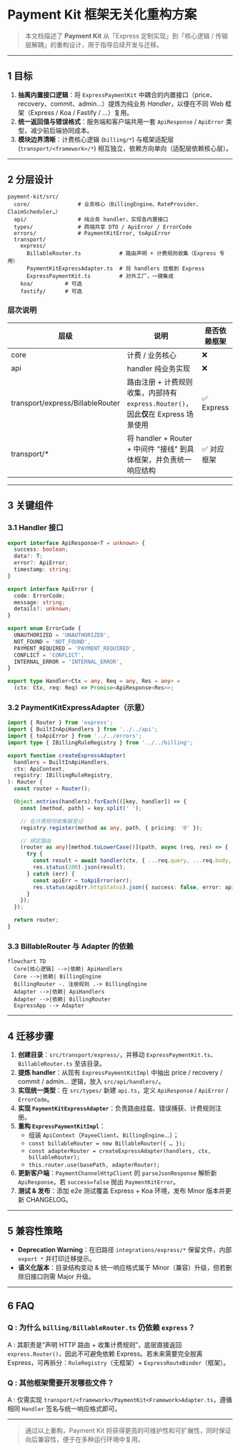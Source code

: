 # Payment Kit 框架无关化重构方案

> 本文档描述了 **Payment Kit** 从「Express 定制实现」到「核心逻辑 / 传输层解耦」的重构设计，用于指导后续开发与迁移。

---

## 1 目标

1. **抽离内置接口逻辑**：将 `ExpressPaymentKit` 中耦合的内置接口（price、recovery、commit、admin…）提炼为纯业务 _Handler_，以便在不同 Web 框架（Express / Koa / Fastify / …）复用。
2. **统一返回值与错误格式**：服务端和客户端共用一套 `ApiResponse` / `ApiError` 类型，减少前后端协同成本。
3. **模块边界清晰**：计费核心逻辑 (`billing/*`) 与框架适配层 (`transport/<framework>/*`) 相互独立，依赖方向单向（适配层依赖核心层）。

---

## 2 分层设计

```text
payment-kit/src/
  core/               # 业务核心（BillingEngine、RateProvider、ClaimScheduler…）
  api/                # 纯业务 handler，实现各内置接口
  types/              # 跨端共享 DTO / ApiError / ErrorCode
  errors/             # PaymentKitError, toApiError
  transport/
    express/
      BillableRouter.ts            # 路由声明 + 计费规则收集（Express 专用）
      PaymentKitExpressAdapter.ts  # 将 handlers 挂载到 Express
      ExpressPaymentKit.ts         # 对外工厂，一键集成
    koa/          # 可选
    fastify/      # 可选
```

### 层次说明

| 层级 | 说明 | 是否依赖框架 |
| ---- | ---- | ------------ |
| core | 计费 / 业务核心 | ❌ |
| api  | handler 纯业务实现 | ❌ |
| transport/express/BillableRouter | 路由注册 + 计费规则收集，内部持有 `express.Router()`，因此**仅**在 Express 场景使用 | ✅ Express |
| transport/* | 将 handler + Router + 中间件 "接线" 到具体框架，并负责统一响应结构 | ✅ 对应框架 |

---

## 3 关键组件

### 3.1 Handler 接口

```ts
export interface ApiResponse<T = unknown> {
  success: boolean;
  data?: T;
  error?: ApiError;
  timestamp: string;
}

export interface ApiError {
  code: ErrorCode;
  message: string;
  details?: unknown;
}

export enum ErrorCode {
  UNAUTHORIZED = 'UNAUTHORIZED',
  NOT_FOUND = 'NOT_FOUND',
  PAYMENT_REQUIRED = 'PAYMENT_REQUIRED',
  CONFLICT = 'CONFLICT',
  INTERNAL_ERROR = 'INTERNAL_ERROR',
}

export type Handler<Ctx = any, Req = any, Res = any> =
  (ctx: Ctx, req: Req) => Promise<ApiResponse<Res>>;
```

### 3.2 PaymentKitExpressAdapter（示意）

```ts
import { Router } from 'express';
import { BuiltInApiHandlers } from '../../api';
import { toApiError } from '../../errors';
import type { IBillingRuleRegistry } from '../../billing';

export function createExpressAdapter(
  handlers = BuiltInApiHandlers,
  ctx: ApiContext,
  registry: IBillingRuleRegistry,
): Router {
  const router = Router();

  Object.entries(handlers).forEach(([key, handler]) => {
    const [method, path] = key.split(' ');

    // 在计费规则收集器登记
    registry.register(method as any, path, { pricing: '0' });

    // 绑定路由
    (router as any)[method.toLowerCase()](path, async (req, res) => {
      try {
        const result = await handler(ctx, { ...req.query, ...req.body, params: req.params });
        res.status(200).json(result);
      } catch (err) {
        const apiErr = toApiError(err);
        res.status(apiErr.httpStatus).json({ success: false, error: apiErr, timestamp: new Date().toISOString() });
      }
    });
  });

  return router;
}
```

### 3.3 BillableRouter 与 Adapter 的依赖

```mermaid
flowchart TD
  Core[核心逻辑] -->|依赖| ApiHandlers
  Core -->|依赖| BillingEngine
  BillingRouter -. 注册规则 .-> BillingEngine
  Adapter -->|依赖| ApiHandlers
  Adapter -->|依赖| BillingRouter
  ExpressApp --> Adapter
```

---

## 4 迁移步骤

1. **创建目录**：`src/transport/express/`，并移动 `ExpressPaymentKit.ts`、`BillableRouter.ts` 至该目录。
2. **提炼 handler**：从现有 `ExpressPaymentKitImpl` 中抽出 price / recovery / commit / admin… 逻辑，放入 `src/api/handlers/`。
3. **实现统一类型**：在 `src/types/` 新建 `api.ts`，定义 `ApiResponse` / `ApiError` / `ErrorCode`。
4. **实现 `PaymentKitExpressAdapter`**：负责路由挂载、错误捕获、计费规则注册。
5. **重构 `ExpressPaymentKitImpl`**：
   - 组装 `ApiContext`（`PayeeClient`、`BillingEngine`…）；
   - `const billableRouter = new BillableRouter({ … });`
   - `const adapterRouter = createExpressAdapter(handlers, ctx, billableRouter);`
   - `this.router.use(basePath, adapterRouter);`
6. **更新客户端**：`PaymentChannelHttpClient` 的 `parseJsonResponse` 解析新 `ApiResponse`，若 `success=false` 抛出 `PaymentKitError`。
7. **测试 & 发布**：添加 e2e 测试覆盖 Express + Koa 环境，发布 Minor 版本并更新 CHANGELOG。

---

## 5 兼容性策略

- **Deprecation Warning**：在旧路径 `integrations/express/*` 保留文件，内部 `export *` 并打印迁移提示。
- **语义化版本**：目录结构变动 & 统一响应格式属于 Minor（兼容）升级，但若删除旧接口则需 Major 升级。

---

## 6 FAQ

### Q : 为什么 `billing/BillableRouter.ts` 仍依赖 `express`？
A : 其职责是“声明 HTTP 路由 + 收集计费规则”，底层直接返回 `express.Router()`，因此不可避免依赖 Express。若未来需要完全脱离 Express，可再拆分：`RuleRegistry`（无框架）+ `ExpressRouteBinder`（框架）。

### Q : 其他框架需要开发哪些文件？
A : 仅需实现 `transport/<framework>/PaymentKit<Framework>Adapter.ts`，遵循相同 `Handler` 签名与统一响应格式即可。

---

> 通过以上重构，Payment Kit 将获得更高的可维护性和可扩展性，同时保证向后兼容性，便于在多种运行环境中复用。